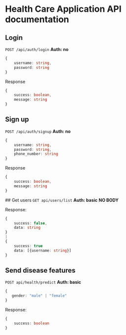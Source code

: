 # Health Care Application API documentation

## Login
`POST /api/auth/login`
**Auth: no**
```ts
{
    username: string,
    password: string
}
```

Response
```ts
{
    success: boolean,
    message: string
}
```


## Sign up
`POST /api/auth/signup`
**Auth: no**
```ts
{
    username: string,
    password: string,
    phone_number: string
}
```

Response
```ts
{
    success: boolean,
    message: string
}
```

## Get users
`GET api/users/list`
**Auth: basic**
**NO BODY**

Response:
```ts
{
    success: false,
    data: string
} 
|
{
    success: true
    data: [{username: string}]
}
```

## Send disease features

`POST api/health/predict`
**Auth: basic**
```ts
{
   gender: "male" | "female"
}
```

Response:
```ts
{
    success: boolean
} 
```